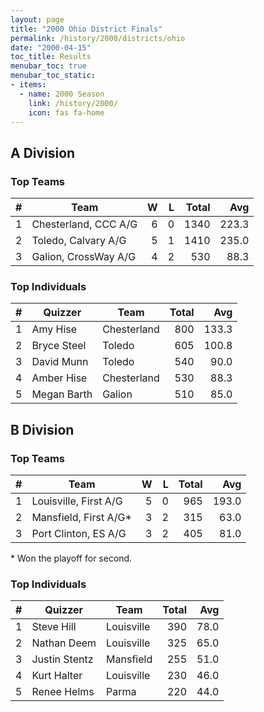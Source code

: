 ```yaml
---
layout: page
title: "2000 Ohio District Finals"
permalink: /history/2000/districts/ohio
date: "2000-04-15"
toc_title: Results
menubar_toc: true
menubar_toc_static:
- items:
  - name: 2000 Season
    link: /history/2000/
    icon: fas fa-home
---
```


## A Division

### Top Teams

|    # | Team                 |    W |    L | Total |   Avg |
| ---: | -------------------- | ---: | ---: | ----: | ----: |
|    1 | Chesterland, CCC A/G |    6 |    0 |  1340 | 223.3 |
|    2 | Toledo, Calvary A/G  |    5 |    1 |  1410 | 235.0 |
|    3 | Galion, CrossWay A/G |    4 |    2 |   530 |  88.3 |

### Top Individuals

|    # | Quizzer     | Team        | Total |   Avg |
| ---: | ----------- | ----------- | ----: | ----: |
|    1 | Amy Hise    | Chesterland |   800 | 133.3 |
|    2 | Bryce Steel | Toledo      |   605 | 100.8 |
|    3 | David Munn  | Toledo      |   540 |  90.0 |
|    4 | Amber Hise  | Chesterland |   530 |  88.3 |
|    5 | Megan Barth | Galion      |   510 |  85.0 |

## B Division

### Top Teams

|    # | Team                  |    W |    L | Total |   Avg |
| ---: | --------------------- | ---: | ---: | ----: | ----: |
|    1 | Louisville, First A/G |    5 |    0 |   965 | 193.0 |
|    2 | Mansfield, First A/G* |    3 |    2 |   315 |  63.0 |
|    3 | Port Clinton, ES A/G  |    3 |    2 |   405 |  81.0 |

\* Won the playoff for second.

### Top Individuals

|    # | Quizzer       | Team       | Total |  Avg |
| ---: | ------------- | ---------- | ----: | ---: |
|    1 | Steve Hill    | Louisville |   390 | 78.0 |
|    2 | Nathan Deem   | Louisville |   325 | 65.0 |
|    3 | Justin Stentz | Mansfield  |   255 | 51.0 |
|    4 | Kurt Halter   | Louisville |   230 | 46.0 |
|    5 | Renee Helms   | Parma      |   220 | 44.0 |

